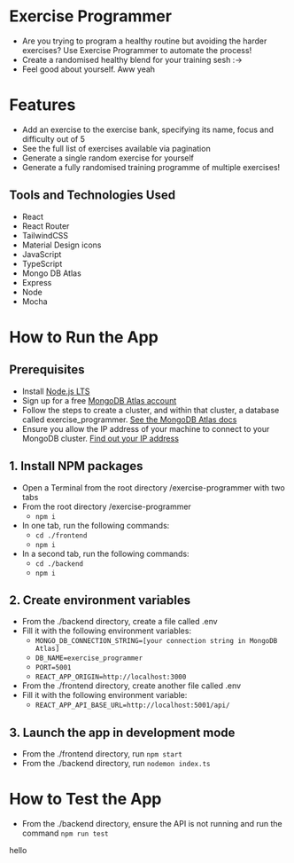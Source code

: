 # Exercise Programmer

- Are you trying to program a healthy routine but avoiding the harder exercises? Use Exercise Programmer to automate the process!
- Create a randomised healthy blend for your training sesh :->
- Feel good about yourself. Aww yeah

# Features
- Add an exercise to the exercise bank, specifying its name, focus and difficulty out of 5
- See the full list of exercises available via pagination
- Generate a single random exercise for yourself
- Generate a fully randomised training programme of multiple exercises!

## Tools and Technologies Used
- React
- React Router
- TailwindCSS
- Material Design icons
- JavaScript
- TypeScript
- Mongo DB Atlas
- Express
- Node
- Mocha

# How to Run the App

## Prerequisites
- Install [Node.js LTS](https://nodejs.org/en/)
- Sign up for a free [MongoDB Atlas account](https://www.mongodb.com/cloud/atlas/register)
- Follow the steps to create a cluster, and within that cluster, a database called exercise_programmer. [See the MongoDB Atlas docs](https://www.mongodb.com/docs/guides/atlas/account/)
- Ensure you allow the IP address of your machine to connect to your MongoDB cluster. [Find out your IP address](https://www.whatsmyip.org)

## 1. Install NPM packages
- Open a Terminal from the root directory /exercise-programmer with two tabs
- From the root directory /exercise-programmer
    - `npm i`
- In one tab, run the following commands: 
    - `cd ./frontend`
    - `npm i` 
- In a second tab, run the following commands: 
    - `cd ./backend`
    - `npm i`

## 2. Create environment variables
- From the ./backend directory, create a file called .env
- Fill it with the following environment variables:
    - `MONGO_DB_CONNECTION_STRING=[your connection string in MongoDB Atlas]`
    - `DB_NAME=exercise_programmer`
    - `PORT=5001`
    - `REACT_APP_ORIGIN=http://localhost:3000`
- From the ./frontend directory, create another file called .env
- Fill it with the following environment variable:
    - `REACT_APP_API_BASE_URL=http://localhost:5001/api/`


## 3. Launch the app in development mode
- From the ./frontend directory, run `npm start`
- From the ./backend directory, run `nodemon index.ts`

# How to Test the App
- From the ./backend directory, ensure the API is not running and run the command `npm run test`

hello
